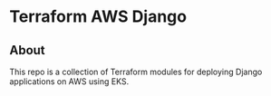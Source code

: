 # Terraform AWS Django

## About

This repo is a collection of Terraform modules for deploying Django applications on AWS using EKS.
